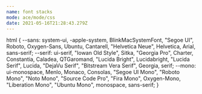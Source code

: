 ```yaml
---
name: font stacks
mode: ace/mode/css
date: 2021-05-16T21:28:43.279Z
---
```

html {
  --sans: system-ui, -apple-system, BlinkMacSystemFont, "Segoe UI", Roboto, Oxygen-Sans, Ubuntu, Cantarell, "Helvetica Neue", Helvetica, Arial, sans-serif;
  --serif: ui-serif, "Iowan Old Style", Sitka, "Georgia Pro", Charter, Constantia, Caladea, QTGaromand, "Lucida Bright", Lucidabright, "Lucida Serif", Lucida, "DejaVu Serif", "Bitstream Vera Serif", Georgia, serif;
  --mono: ui-monospace, Menlo, Monaco, Consolas, "Segoe UI Mono", "Roboto Mono", "Noto Mono", "Source Code Pro", "Fira Mono", Oxygen-Mono, "Liberation Mono", "Ubuntu Mono", monospace, sans-serif;
}
